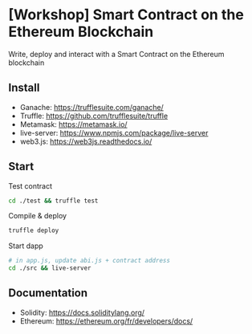 # [Workshop] Smart Contract on the Ethereum Blockchain

Write, deploy and interact with a Smart Contract on the Ethereum blockchain

## Install

- Ganache: https://trufflesuite.com/ganache/
- Truffle: https://github.com/trufflesuite/truffle
- Metamask: https://metamask.io/
- live-server: https://www.npmjs.com/package/live-server
- web3.js: https://web3js.readthedocs.io/

## Start

Test contract
```bash
cd ./test && truffle test
```

Compile & deploy
```bash
truffle deploy
```

Start dapp 
```bash
# in app.js, update abi.js + contract address
cd ./src && live-server
```

## Documentation

- Solidity: https://docs.soliditylang.org/
- Ethereum: https://ethereum.org/fr/developers/docs/